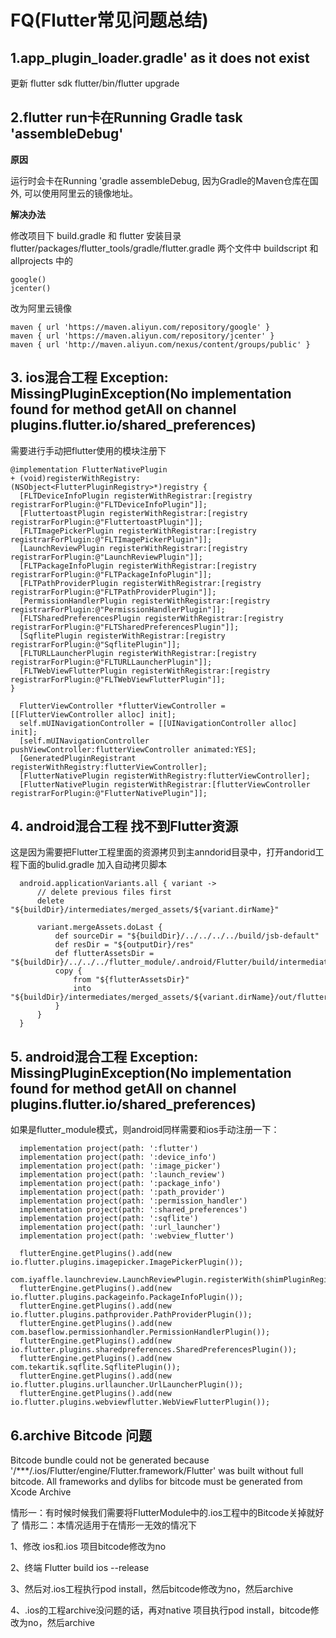 # FQ(Flutter常见问题总结)

## 1.app_plugin_loader.gradle' as it does not exist

更新 flutter sdk flutter/bin/flutter upgrade


## 2.flutter run卡在Running Gradle task 'assembleDebug'
**原因**

运行时会卡在Running 'gradle assembleDebug, 因为Gradle的Maven仓库在国外, 可以使用阿里云的镜像地址。

**解决办法**

修改项目下 build.gradle 和 flutter 安装目录flutter/packages/flutter_tools/gradle/flutter.gradle 两个文件中 buildscript 和allprojects 中的


```
google()
jcenter()
```

改为阿里云镜像

```
maven { url 'https://maven.aliyun.com/repository/google' }
maven { url 'https://maven.aliyun.com/repository/jcenter' }
maven { url 'http://maven.aliyun.com/nexus/content/groups/public' }
```


## 3. ios混合工程 Exception: MissingPluginException(No implementation found for method getAll on channel plugins.flutter.io/shared_preferences)
需要进行手动把flutter使用的模块注册下
```
@implementation FlutterNativePlugin
+ (void)registerWithRegistry:(NSObject<FlutterPluginRegistry>*)registry {
  [FLTDeviceInfoPlugin registerWithRegistrar:[registry registrarForPlugin:@"FLTDeviceInfoPlugin"]];
  [FluttertoastPlugin registerWithRegistrar:[registry registrarForPlugin:@"FluttertoastPlugin"]];
  [FLTImagePickerPlugin registerWithRegistrar:[registry registrarForPlugin:@"FLTImagePickerPlugin"]];
  [LaunchReviewPlugin registerWithRegistrar:[registry registrarForPlugin:@"LaunchReviewPlugin"]];
  [FLTPackageInfoPlugin registerWithRegistrar:[registry registrarForPlugin:@"FLTPackageInfoPlugin"]];
  [FLTPathProviderPlugin registerWithRegistrar:[registry registrarForPlugin:@"FLTPathProviderPlugin"]];
  [PermissionHandlerPlugin registerWithRegistrar:[registry registrarForPlugin:@"PermissionHandlerPlugin"]];
  [FLTSharedPreferencesPlugin registerWithRegistrar:[registry registrarForPlugin:@"FLTSharedPreferencesPlugin"]];
  [SqflitePlugin registerWithRegistrar:[registry registrarForPlugin:@"SqflitePlugin"]];
  [FLTURLLauncherPlugin registerWithRegistrar:[registry registrarForPlugin:@"FLTURLLauncherPlugin"]];
  [FLTWebViewFlutterPlugin registerWithRegistrar:[registry registrarForPlugin:@"FLTWebViewFlutterPlugin"]];
}
```
```
  FlutterViewController *flutterViewController = [[FlutterViewController alloc] init];
  self.mUINavigationController = [[UINavigationController alloc] init];
  [self.mUINavigationController pushViewController:flutterViewController animated:YES];
  [GeneratedPluginRegistrant registerWithRegistry:flutterViewController];
  [FlutterNativePlugin registerWithRegistry:flutterViewController];
  [FlutterNativePlugin registerWithRegistrar:[flutterViewController registrarForPlugin:@"FlutterNativePlugin"]];
```

## 4. android混合工程 找不到Flutter资源
这是因为需要把Flutter工程里面的资源拷贝到主anndorid目录中，打开andorid工程下面的bulid.gradle 加入自动拷贝脚本
```
  android.applicationVariants.all { variant ->
      // delete previous files first
      delete "${buildDir}/intermediates/merged_assets/${variant.dirName}"

      variant.mergeAssets.doLast {
          def sourceDir = "${buildDir}/../../../../build/jsb-default"
          def resDir = "${outputDir}/res"
          def flutterAssetsDir = "${buildDir}/../../../flutter_module/.android/Flutter/build/intermediates/flutter/${variant.dirName}/flutter_assets"
          copy {
              from "${flutterAssetsDir}"
              into  "${buildDir}/intermediates/merged_assets/${variant.dirName}/out/flutter_assets"
          }
      }
  }
```

## 5. android混合工程 Exception: MissingPluginException(No implementation found for method getAll on channel plugins.flutter.io/shared_preferences)
如果是flutter_module模式，则android同样需要和ios手动注册一下：
```
  implementation project(path: ':flutter')
  implementation project(path: ':device_info')
  implementation project(path: ':image_picker')
  implementation project(path: ':launch_review')
  implementation project(path: ':package_info')
  implementation project(path: ':path_provider')
  implementation project(path: ':permission_handler')
  implementation project(path: ':shared_preferences')
  implementation project(path: ':sqflite')
  implementation project(path: ':url_launcher')
  implementation project(path: ':webview_flutter')
```
```
  flutterEngine.getPlugins().add(new io.flutter.plugins.imagepicker.ImagePickerPlugin());
  com.iyaffle.launchreview.LaunchReviewPlugin.registerWith(shimPluginRegistry.registrarFor("com.iyaffle.launchreview.LaunchReviewPlugin"));
  flutterEngine.getPlugins().add(new io.flutter.plugins.packageinfo.PackageInfoPlugin());
  flutterEngine.getPlugins().add(new io.flutter.plugins.pathprovider.PathProviderPlugin());
  flutterEngine.getPlugins().add(new com.baseflow.permissionhandler.PermissionHandlerPlugin());
  flutterEngine.getPlugins().add(new io.flutter.plugins.sharedpreferences.SharedPreferencesPlugin());
  flutterEngine.getPlugins().add(new com.tekartik.sqflite.SqflitePlugin());
  flutterEngine.getPlugins().add(new io.flutter.plugins.urllauncher.UrlLauncherPlugin());
  flutterEngine.getPlugins().add(new io.flutter.plugins.webviewflutter.WebViewFlutterPlugin());
```

## 6.archive Bitcode 问题

Bitcode bundle could not be generated because '/***/.ios/Flutter/engine/Flutter.framework/Flutter' was built without full bitcode. All frameworks and dylibs for bitcode must be generated from Xcode Archive 

情形一：有时候时候我们需要将FlutterModule中的.ios工程中的Bitcode关掉就好了
情形二：本情况适用于在情形一无效的情况下

1、修改 ios和.ios 项目bitcode修改为no

2、终端 Flutter build ios --release

3、然后对.ios工程执行pod install，然后bitcode修改为no，然后archive

4、.ios的工程archive没问题的话，再对native 项目执行pod install，bitcode修改为no，然后archive

